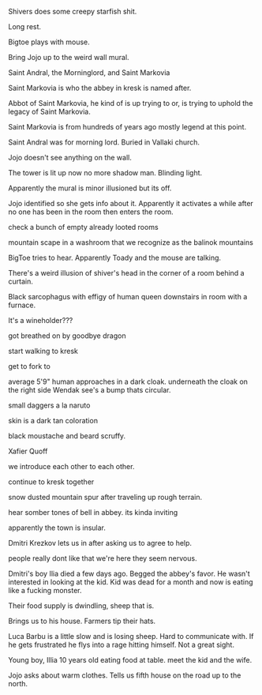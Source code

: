  Shivers does some creepy starfish shit.
 
Long rest.

Bigtoe plays with mouse.

Bring Jojo up to the weird wall mural.


Saint Andral, the Morninglord, and Saint Markovia

Saint Markovia is who the abbey in kresk is named after.

Abbot of Saint Markovia, he kind of is up trying to or, is trying to uphold the legacy of Saint Markovia.

Saint Markovia is from hundreds of years ago mostly legend at this point.

Saint Andral was for morning lord. Buried in Vallaki church.

Jojo doesn't see anything on the wall.

The tower is lit up now no more shadow man. Blinding light.

Apparently the mural is minor illusioned but its off.

Jojo identified so she gets info about it. Apparently it activates a while after no one has been in the room then enters the room.


check a bunch of empty already looted rooms

mountain scape in a washroom that we recognize as the balinok mountains

BigToe tries to hear. Apparently Toady and the mouse are talking.

There's a weird illusion of shiver's head in the corner of a room behind a curtain.

Black sarcophagus with effigy of human queen downstairs in room with a furnace.

It's a wineholder???

got breathed on by goodbye dragon

start walking to kresk

get to fork to 

average 5'9" human approaches in a dark cloak. underneath the cloak on the right side Wendak see's a bump thats circular. 

small daggers a la naruto

skin is a dark tan coloration

black moustache and beard scruffy.

Xafier Quoff

we introduce each other to each other.

continue to kresk together

snow dusted mountain spur after traveling up rough terrain.

hear somber tones of bell in abbey. its kinda inviting

apparently the town is insular.

Dmitri Krezkov lets us in after asking us to agree to help.

people really dont like that we're here they seem nervous.

Dmitri's boy Ilia died a few days ago. Begged the abbey's favor. He wasn't interested in looking at the kid. Kid was dead for a month and now is eating like a fucking monster.

Their food supply is dwindling, sheep that is.

Brings us to his house. Farmers tip their hats.

Luca Barbu is a little slow and is losing sheep. Hard to communicate with. If he gets frustrated he flys into a rage hitting himself. Not a great sight.

Young boy, Illia 10 years old eating food at table. meet the kid and the wife.

Jojo asks about warm clothes. Tells us fifth house on the road up to the north.

